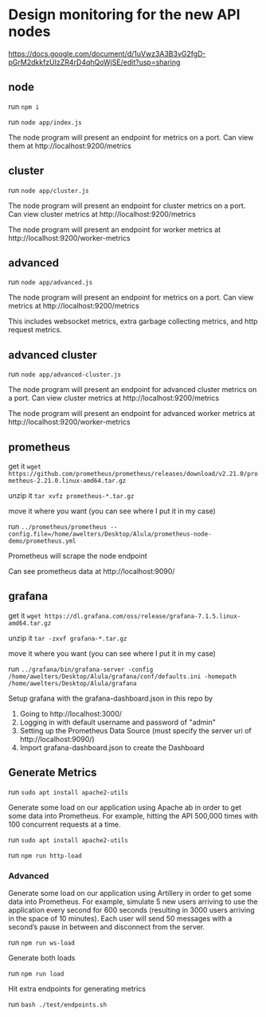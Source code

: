 # Design monitoring for the new API nodes
https://docs.google.com/document/d/1uVwz3A3B3vG2fgD-pGrM2dkkfzUIzZR4rD4qhQoWjSE/edit?usp=sharing

## node

run `npm i`

run `node app/index.js`

The node program will present an endpoint for metrics on a port. Can view them at http://localhost:9200/metrics

## cluster

run `node app/cluster.js`

The node program will present an endpoint for cluster metrics on a port. Can view cluster metrics at http://localhost:9200/metrics

The node program will present an endpoint for worker metrics at http://localhost:9200/worker-metrics

## advanced

run `node app/advanced.js`

The node program will present an endpoint for metrics on a port. Can view metrics at http://localhost:9200/metrics

This includes websocket metrics, extra garbage collecting metrics, and http request metrics.

## advanced cluster

run `node app/advanced-cluster.js`

The node program will present an endpoint for advanced cluster metrics on a port. Can view cluster metrics at http://localhost:9200/metrics

The node program will present an endpoint for advanced worker metrics at http://localhost:9200/worker-metrics

## prometheus

get it
`wget https://github.com/prometheus/prometheus/releases/download/v2.21.0/prometheus-2.21.0.linux-amd64.tar.gz`

unzip it
`tar xvfz prometheus-*.tar.gz`

move it where you want (you can see where I put it in my case)

run `../prometheus/prometheus --config.file=/home/awelters/Desktop/Alula/prometheus-node-demo/prometheus.yml`

Prometheus will scrape the node endpoint

Can see prometheus data at http://localhost:9090/

## grafana

get it
`wget https://dl.grafana.com/oss/release/grafana-7.1.5.linux-amd64.tar.gz`

unzip it
`tar -zxvf grafana-*.tar.gz`

move it where you want (you can see where I put it in my case)

run `../grafana/bin/grafana-server -config /home/awelters/Desktop/Alula/grafana/conf/defaults.ini -homepath /home/awelters/Desktop/Alula/grafana`

Setup grafana with the grafana-dashboard.json in this repo by 
1. Going to http://localhost:3000/
2. Logging in with default username and password of "admin"
3. Setting up the Prometheus Data Source (must specify the server uri of http://localhost:9090/)
4. Import grafana-dashboard.json to create the Dashboard

## Generate Metrics

run `sudo apt install apache2-utils`

Generate some load on our application using Apache ab in order to get some data into Prometheus. For example, hitting the API 500,000 times with 100 concurrent requests at a time.

run `sudo apt install apache2-utils`

run `npm run http-load`

### Advanced

Generate some load on our application using Artillery in order to get some data into Prometheus.  For example, simulate 5 new users arriving to use the application every second for 600 seconds (resulting in 3000 users arriving in the space of 10 minutes). Each user will send 50 messages with a second’s pause in between and disconnect from the server.

run `npm run ws-load`

Generate both loads

run `npm run load`

Hit extra endpoints for generating metrics

run `bash ./test/endpoints.sh`